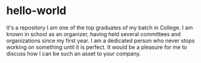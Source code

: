 # hello-world
it's a repository
I am one of the top graduates of my batch in College. I am known in school as an organizer, having held several committees and organizations since my first year. I am a dedicated person who never stops working on something until it is perfect. It would be a pleasure for me to discuss how I can be such an asset to your company.
